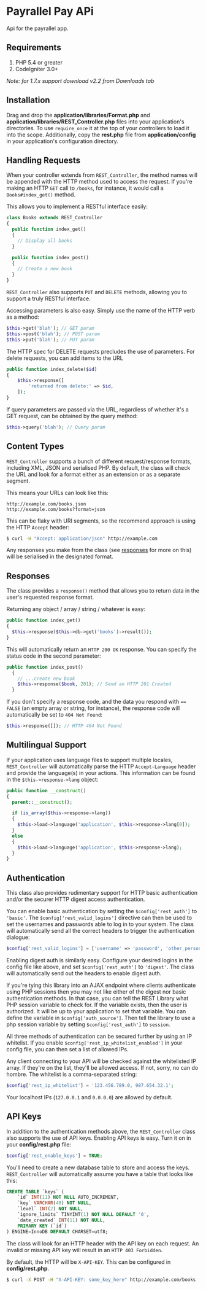 # Payrallel Pay APi

Api for the payrallel app.

## Requirements

1. PHP 5.4 or greater
2. CodeIgniter 3.0+

_Note: for 1.7.x support download v2.2 from Downloads tab_

## Installation

Drag and drop the **application/libraries/Format.php** and **application/libraries/REST_Controller.php** files into your application's directories. To use `require_once` it at the top of your controllers to load it into the scope. Additionally, copy the **rest.php** file from **application/config** in your application's configuration directory.

## Handling Requests

When your controller extends from `REST_Controller`, the method names will be appended with the HTTP method used to access the request. If you're  making an HTTP `GET` call to `/books`, for instance, it would call a `Books#index_get()` method.

This allows you to implement a RESTful interface easily:

```php
class Books extends REST_Controller
{
  public function index_get()
  {
    // Display all books
  }

  public function index_post()
  {
    // Create a new book
  }
}
```

`REST_Controller` also supports `PUT` and `DELETE` methods, allowing you to support a truly RESTful interface.


Accessing parameters is also easy. Simply use the name of the HTTP verb as a method:

```php
$this->get('blah'); // GET param
$this->post('blah'); // POST param
$this->put('blah'); // PUT param
```

The HTTP spec for DELETE requests precludes the use of parameters.  For delete requests, you can add items to the URL

```php
public function index_delete($id)
{
	$this->response([
		'returned from delete:' => $id,
	]);
}
```

If query parameters are passed via the URL, regardless of whether it's a GET request, can be obtained by the query method:

```php
$this->query('blah'); // Query param
```

## Content Types

`REST_Controller` supports a bunch of different request/response formats, including XML, JSON and serialised PHP. By default, the class will check the URL and look for a format either as an extension or as a separate segment.

This means your URLs can look like this:
```
http://example.com/books.json
http://example.com/books?format=json
```

This can be flaky with URI segments, so the recommend approach is using the HTTP `Accept` header:

```bash
$ curl -H "Accept: application/json" http://example.com
```

Any responses you make from the class (see [responses](#responses) for more on this) will be serialised in the designated format.

## Responses

The class provides a `response()` method that allows you to return data in the user's requested response format.

Returning any object / array / string / whatever is easy:

```php
public function index_get()
{
  $this->response($this->db->get('books')->result());
}
```

This will automatically return an `HTTP 200 OK` response. You can specify the status code in the second parameter:

```php
public function index_post()
  {
    // ...create new book
    $this->response($book, 201); // Send an HTTP 201 Created
  }
```

If you don't specify a response code, and the data you respond with `== FALSE` (an empty array or string, for instance), the response code will automatically be set to `404 Not Found`:

```php
$this->response([]); // HTTP 404 Not Found
```

## Multilingual Support

If your application uses language files to support multiple locales, `REST_Controller` will automatically parse the HTTP `Accept-Language` header and provide the language(s) in your actions. This information can be found in the `$this->response->lang` object:

```php
public function __construct()
{
  parent::__construct();

  if (is_array($this->response->lang))
  {
    $this->load->language('application', $this->response->lang[0]);
  }
  else
  {
    $this->load->language('application', $this->response->lang);
  }
}
```

## Authentication

This class also provides rudimentary support for HTTP basic authentication and/or the securer HTTP digest access authentication.

You can enable basic authentication by setting the `$config['rest_auth']` to `'basic'`. The `$config['rest_valid_logins']` directive can then be used to set the usernames and passwords able to log in to your system. The class will automatically send all the correct headers to trigger the authentication dialogue:

```php
$config['rest_valid_logins'] = ['username' => 'password', 'other_person' => 'secure123'];
```

Enabling digest auth is similarly easy. Configure your desired logins in the config file like above, and set `$config['rest_auth']` to `'digest'`. The class will automatically send out the headers to enable digest auth.

If you're tying this library into an AJAX endpoint where clients authenticate using PHP sessions then you may not like either of the digest nor basic authentication methods. In that case, you can tell the REST Library what PHP session variable to check for. If the variable exists, then the user is authorized. It will be up to your application to set that variable. You can define the variable in ``$config['auth_source']``.  Then tell the library to use a php session variable by setting ``$config['rest_auth']`` to ``session``.

All three methods of authentication can be secured further by using an IP whitelist. If you enable `$config['rest_ip_whitelist_enabled']` in your config file, you can then set a list of allowed IPs.

Any client connecting to your API will be checked against the whitelisted IP array. If they're on the list, they'll be allowed access. If not, sorry, no can do hombre. The whitelist is a comma-separated string:

```php
$config['rest_ip_whitelist'] = '123.456.789.0, 987.654.32.1';
```

Your localhost IPs (`127.0.0.1` and `0.0.0.0`) are allowed by default.

## API Keys

In addition to the authentication methods above, the `REST_Controller` class also supports the use of API keys. Enabling API keys is easy. Turn it on in your **config/rest.php** file:

```php
$config['rest_enable_keys'] = TRUE;
```

You'll need to create a new database table to store and access the keys. `REST_Controller` will automatically assume you have a table that looks like this:

```sql
CREATE TABLE `keys` (
	`id` INT(11) NOT NULL AUTO_INCREMENT,
	`key` VARCHAR(40) NOT NULL,
	`level` INT(2) NOT NULL,
	`ignore_limits` TINYINT(1) NOT NULL DEFAULT '0',
	`date_created` INT(11) NOT NULL,
	PRIMARY KEY (`id`)
) ENGINE=InnoDB DEFAULT CHARSET=utf8;
```

The class will look for an HTTP header with the API key on each request. An invalid or missing API key will result in an `HTTP 403 Forbidden`.

By default, the HTTP will be `X-API-KEY`. This can be configured in **config/rest.php**.

```bash
$ curl -X POST -H "X-API-KEY: some_key_here" http://example.com/books
```


